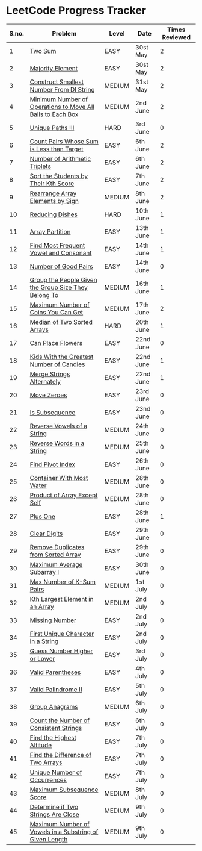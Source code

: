 
# LeetCode Progress Tracker

| S.no. | Problem | Level | Date | Times Reviewed |
|------|---------|----------|--------|--------|
| 1 | [Two Sum](https://leetcode.com/problems/two-sum/) | EASY | 30st May | 2 |
| 2 | [Majority Element](https://leetcode.com/problems/majority-element/) | EASY | 30st May | 2 |
| 3 | [Construct Smallest Number From DI String](https://leetcode.com/problems/construct-smallest-number-from-di-string/) | MEDIUM | 31st May | 2 |
| 4 | [Minimum Number of Operations to Move All Balls to Each Box](https://leetcode.com/problems/minimum-number-of-operations-to-move-all-balls-to-each-box/)| MEDIUM | 2nd June | 2 |
| 5 | [Unique Paths III](https://leetcode.com/problems/unique-paths-iii/) | HARD | 3rd June | 0 |
| 6 | [Count Pairs Whose Sum is Less than Target](https://leetcode.com/problems/count-pairs-whose-sum-is-less-than-target/) | EASY | 6th June | 2 |
| 7 | [Number of Arithmetic Triplets](https://leetcode.com/problems/number-of-arithmetic-triplets/) | EASY | 6th June | 2 |
| 8 | [Sort the Students by Their Kth Score](https://leetcode.com/problems/sort-the-students-by-their-kth-score/) | EASY | 7th June | 2 |
| 9 | [Rearrange Array Elements by Sign](https://leetcode.com/problems/rearrange-array-elements-by-sign/) | MEDIUM | 8th June | 2 |
| 10 | [Reducing Dishes](https://leetcode.com/problems/reducing-dishes/) | HARD | 10th June | 1 |
| 11 | [Array Partition](https://leetcode.com/problems/array-partition/) | EASY | 13th June | 1 |
| 12 | [Find Most Frequent Vowel and Consonant](https://leetcode.com/problems/find-most-frequent-vowel-and-consonant/) | EASY | 14th June | 1 |
| 13 | [Number of Good Pairs](https://leetcode.com/problems/number-of-good-pairs/) | EASY | 14th June | 0 |
| 14 | [Group the People Given the Group Size They Belong To](https://leetcode.com/problems/group-the-people-given-the-group-size-they-belong-to/) | MEDIUM | 16th June | 1 |
| 15 | [Maximum Number of Coins You Can Get](https://leetcode.com/problems/maximum-number-of-coins-you-can-get/) | MEDIUM | 17th June | 2 |
| 16 | [Median of Two Sorted Arrays](https://leetcode.com/problems/median-of-two-sorted-arrays/) | HARD | 20th June | 1 |
| 17 | [Can Place Flowers](https://leetcode.com/problems/can-place-flowers/) | EASY | 22nd June | 0 |
| 18 | [Kids With the Greatest Number of Candies](https://leetcode.com/problems/kids-with-the-greatest-number-of-candies/) | EASY | 22nd June | 1 |
| 19 | [Merge Strings Alternately](https://leetcode.com/problems/merge-strings-alternately/) | EASY | 22nd June | 1 |
| 20 | [Move Zeroes](https://leetcode.com/problems/move-zeroes/) | EASY | 23rd June | 0 |
| 21 | [Is Subsequence](https://leetcode.com/problems/is-subsequence/) | EASY | 23nd June | 0 |
| 22 | [Reverse Vowels of a String](https://leetcode.com/problems/reverse-vowels-of-a-string/) | MEDIUM | 24th June | 0 |
| 23 | [Reverse Words in a String](https://leetcode.com/problems/reverse-words-in-a-string/) | MEDIUM | 25th June | 0 |
| 24 | [Find Pivot Index](https://leetcode.com/problems/find-pivot-index/) | EASY | 26th June | 0 |
| 25 | [Container With Most Water](https://leetcode.com/problems/container-with-most-water/) | MEDIUM | 28th June | 0 |
| 26 | [Product of Array Except Self](https://leetcode.com/problems/product-of-array-except-self/) | MEDIUM | 28th June | 0 |
| 27 | [Plus One](https://leetcode.com/problems/plus-one/) | EASY | 28th June | 1 |
| 28 | [Clear Digits](https://leetcode.com/problems/clear-digits/) | EASY | 29th June | 0 |
| 29 | [Remove Duplicates from Sorted Array](https://leetcode.com/problems/remove-duplicates-from-sorted-array/) | EASY | 29th June | 0 |
| 30 | [Maximum Average Subarray I](https://leetcode.com/problems/maximum-average-subarray-i/) | EASY | 30th June | 0 |
| 31 | [Max Number of K-Sum Pairs](https://leetcode.com/problems/max-number-of-k-sum-pairs/) | MEDIUM | 1st July | 0 |
| 32 | [Kth Largest Element in an Array](https://leetcode.com/problems/kth-largest-element-in-an-array/) | MEDIUM | 2nd July | 0 |
| 33 | [Missing Number](https://leetcode.com/problems/missing-number/) | EASY | 2nd July | 0 |
| 34 | [First Unique Character in a String](https://leetcode.com/problems/first-unique-character-in-a-string/) | EASY | 2nd July | 0 |
| 35 | [Guess Number Higher or Lower](https://leetcode.com/problems/guess-number-higher-or-lower/) | EASY | 3rd July | 0 |
| 36 | [Valid Parentheses](https://leetcode.com/problems/valid-parentheses/) | EASY | 4th July | 0 |
| 37 | [Valid Palindrome II](https://leetcode.com/problems/valid-palindrome-ii/) | EASY | 5th July | 0 |
| 38 | [Group Anagrams](https://leetcode.com/problems/group-anagrams/) | MEDIUM | 6th July | 0 |
| 39 | [Count the Number of Consistent Strings](https://leetcode.com/problems/count-the-number-of-consistent-strings/) | EASY | 6th July | 0 |
| 40 | [Find the Highest Altitude](https://leetcode.com/problems/find-the-highest-altitude/) | EASY | 7th July | 0 |
| 41 | [Find the Difference of Two Arrays](https://leetcode.com/problems/find-the-difference-of-two-arrays/) | EASY | 7th July | 0 |
| 42 | [Unique Number of Occurrences](https://leetcode.com/problems/unique-number-of-occurrences/) | EASY | 7th July | 0 |
| 43 | [Maximum Subsequence Score](https://leetcode.com/problems/maximum-subsequence-score/) | MEDIUM | 8th July | 0 |
| 44 | [Determine if Two Strings Are Close](https://leetcode.com/problems/determine-if-two-strings-are-close/) | MEDIUM | 9th July | 0 |
| 45 | [Maximum Number of Vowels in a Substring of Given Length](https://leetcode.com/problems/maximum-number-of-vowels-in-a-substring-of-given-length/) | MEDIUM | 9th July | 0 |
